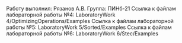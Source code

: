 Работу выполнил: Рязанов А.В.
Группа: ПИНб-21
Ссылка к файлам лабораторной работы №4: LaboratoryWork 4/OptimizingOperations/Examples
Ссылка к файлам лабораторной работы №5: LaboratoryWork 5/Sorted/Examples
Ссылка к файлам лабораторной работы №6: LaboratoryWork 6/Stec/Examples
